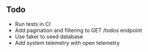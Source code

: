## Todo
 
- Run tests in CI
- Add pagination and filtering to GET /todos endpoint
- Use faker to seed database
- Add system telemetry with open telemetry
